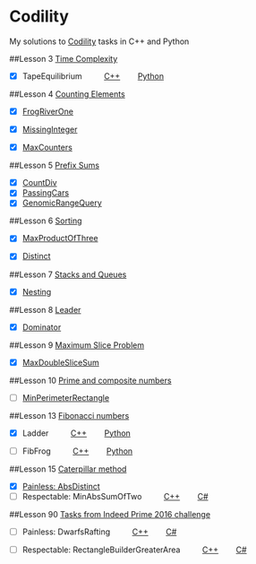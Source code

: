 ﻿Codility
========

My solutions to [Codility](https://codility.com/programmers/lessons/) tasks in C++ and Python

##Lesson 3 [Time Complexity](https://codility.com/programmers/lessons/1)
- [x] TapeEquilibrium  &nbsp;&nbsp;&nbsp;&nbsp;&nbsp;&nbsp;&nbsp;&nbsp; [C++][L1_1_C] &nbsp;&nbsp;&nbsp;&nbsp;&nbsp;&nbsp; [Python][L1_1_P]

##Lesson 4 [Counting Elements](https://codility.com/programmers/lessons/2)
- [x] [FrogRiverOne](https://github.com/kerydan/Codility/blob/master/src/C++/lesson2/L2_CountingElements_FrogRiverOne.cpp)
- [x] [MissingInteger](https://github.com/kerydan/Codility/blob/master/src/C++/lesson2/L2_CountingElements_MissingInteger.cpp)
- [x] [MaxCounters](https://github.com/kerydan/Codility/blob/master/src/C++/lesson2/L2_CountingElements_MaxCounters.cpp)


##Lesson 5 [Prefix Sums](https://codility.com/programmers/lessons/3)
- [x] [CountDiv](https://github.com/kerydan/Codility/blob/master/src/C++/lesson3/L3_PrefixSums_CountDiv.cpp)
- [x] [PassingCars](https://github.com/kerydan/Codility/blob/master/src/C++/lesson3/L3_PrefixSums_PassingCars.cpp)
- [x] [GenomicRangeQuery](https://github.com/kerydan/Codility/blob/master/src/C++/lesson3/L3_PrefixSums_GenomicRangeQuery.cpp)

##Lesson 6 [Sorting](https://codility.com/programmers/lessons/4)
- [x] [MaxProductOfThree](https://github.com/kerydan/Codility/blob/master/src/C++/lesson4/L4_Sorting_MaxProductOfThree.cpp)
- [x] [Distinct](https://github.com/kerydan/Codility/blob/master/src/C++/lesson4/L4_Sorting_Distinct.cpp)


##Lesson 7 [Stacks and Queues](https://codility.com/programmers/lessons/5)
- [x] [Nesting](https://github.com/kerydan/Codility/blob/master/src/C++/lesson5/L5_StacksAndQueues_Nesting.cpp)

##Lesson 8 [Leader](https://codility.com/programmers/lessons/6)
- [x] [Dominator](https://github.com/kerydan/Codility/blob/master/src/C++/lesson6/L6_Leader_Dominator.cpp)

##Lesson 9 [Maximum Slice Problem](https://codility.com/programmers/lessons/7)
- [x] [MaxDoubleSliceSum](https://github.com/kerydan/Codility/blob/master/src/C++/lesson7/L7_MSP_MaxDoubleSliceSum.cpp)

##Lesson 10 [Prime and composite numbers](https://codility.com/programmers/lessons/8)
- [ ] [MinPerimeterRectangle](https://github.com/kerydan/Codility/blob/master/src/C++/lesson8/L8_PACN_MinPerimeterRectangle.cpp)

##Lesson 13 [Fibonacci numbers](https://codility.com/programmers/lessons/11)
- [x] Ladder  &nbsp;&nbsp;&nbsp;&nbsp;&nbsp;&nbsp;&nbsp;&nbsp; [C++][L13_1_C] &nbsp;&nbsp;&nbsp;&nbsp;&nbsp;&nbsp; [Python][L13_1_P]
- [ ] FibFrog  &nbsp;&nbsp;&nbsp;&nbsp;&nbsp;&nbsp;&nbsp;&nbsp; [C++][L13_2_C] &nbsp;&nbsp;&nbsp;&nbsp;&nbsp;&nbsp; [Python][L13_2_P]


##Lesson 15 [Caterpillar method](https://codility.com/programmers/lessons/13)
- [x] [Painless: AbsDistinct](https://github.com/kerydan/Codility/blob/master/src/C++/lesson15/L15_Caterpillar_AbsDistinct.cpp)
- [ ] Respectable: MinAbsSumOfTwo  &nbsp;&nbsp;&nbsp;&nbsp;&nbsp;&nbsp;&nbsp;&nbsp; [C++][L15_2_C] &nbsp;&nbsp;&nbsp;&nbsp;&nbsp;&nbsp; [C#][L15_2_CS]

##Lesson 90 [Tasks from Indeed Prime 2016 challenge](https://codility.com/programmers/lessons/19/)
- [ ] Painless: DwarfsRafting  &nbsp;&nbsp;&nbsp;&nbsp;&nbsp;&nbsp;&nbsp;&nbsp; [C++][L90_1_C] &nbsp;&nbsp;&nbsp;&nbsp;&nbsp;&nbsp; [C#][L90_1_CS]
- [ ] Respectable: RectangleBuilderGreaterArea  &nbsp;&nbsp;&nbsp;&nbsp;&nbsp;&nbsp;&nbsp;&nbsp; [C++][L90_2_C] &nbsp;&nbsp;&nbsp;&nbsp;&nbsp;&nbsp; [C#][L90_2_CS]



[L1_1_C]: https://github.com/kerydan/Codility/blob/master/src/C++/lesson1/L1_TimeComplexity_TapeEquilibrium.cpp/
[L1_1_P]: https://github.com/kerydan/Codility/blob/master/src/Python/lesson1/L1_TimeComplexity_TapeEquilibrium.py/

[L13_1_C]: https://github.com/kerydan/Codility/blob/master/src/C++/lesson11/L11_Fibonacci_Ladder.cpp/
[L13_1_P]: https://github.com/kerydan/Codility/blob/master/src/Python/lesson11/L11_Fibonacci_Ladder.py/
[L13_2_C]: https://github.com/kerydan/Codility/blob/master/src/C++/lesson11/L11_Fibonacci_FibFrog.cpp/
[L13_2_P]: https://github.com/kerydan/Codility/blob/master/src/Python/lesson11/L11_Fibonacci_FibFrog.py/

[L15_2_C]: https://github.com/kerydan/Codility/blob/master/src/C++/lesson15/L15_Caterpillar_MinAbsSumOfTwo.cpp
[L15_2_CS]: https://github.com/kerydan/Codility/blob/master/src/C#/lesson15/L15_Caterpillar_MinAbsSumOfTwo.cs

[L90_1_C]: https://github.com/kerydan/Codility/blob/master/src/C++/lesson90/L90_DwarfRafting.cpp/
[L90_1_CS]: https://github.com/kerydan/Codility/blob/master/src/C++/lesson90/L90_DwarfRafting.cs/
[L90_2_C]: https://github.com/kerydan/Codility/blob/master/src/C++/lesson90/L90_RectBuilder.cpp/
[L90_2_CS]: https://github.com/kerydan/Codility/blob/master/src/C++/lesson90/L90_RectBuilder.cs/



